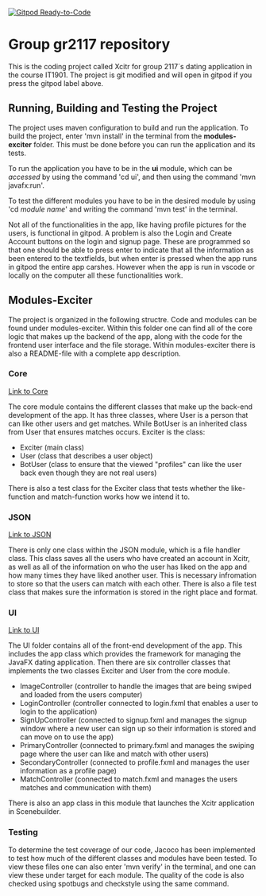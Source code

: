 [![Gitpod Ready-to-Code](https://img.shields.io/badge/Gitpod-Ready--to--Code-blue?logo=gitpod)](https://gitlab.stud.idi.ntnu.no/it1901/groups-2021/gr2117/gr2117)

# Group gr2117 repository
This is the coding project called Xcitr for group 2117´s dating application in the course IT1901. The project is git modified and will open in gitpod if you press the gitpod label above.

## Running, Building and Testing the Project
The project uses maven configuration to build and run the application. To build the project, enter 'mvn install' in the terminal from the **modules-exciter** folder. This must be done before you can run the application and its tests.

To run the application you have to be in the **ui** module, which can be *accessed* by using the command 'cd ui', and then using the command 'mvn javafx:run'.

To test the different modules you have to be in the desired module by using 'cd *module name*' and writing the command 'mvn test' in the terminal.

Not all of the functionalities in the app, like having profile pictures for the users, is functional in gitpod. A problem is also the Login and Create Account buttons on the login and signup page. These are programmed so that one should be able to press enter to indicate that all the information as been entered to the textfields, but when enter is pressed when the app runs in gitpod the entire app carshes. However when the app is run in vscode or locally on the computer all these functionalities work. 

## Modules-Exciter
The project is organized in the following structre. Code and modules can be found under modules-exciter. Within this folder one can find all of the core logic that makes up the backend of the app, along with the code for the frontend user interface and the file storage. Within modules-exciter there is also a README-file with a complete app description.

### Core
[Link to Core](https://gitlab.stud.idi.ntnu.no/it1901/groups-2021/gr2117/gr2117/-/tree/master/modules-exciter/core)

The core module contains the different classes that make up the back-end development of the app. It has three classes, where User is a person that can like other users and get matches. While BotUser is an inherited class from User that ensures matches occurs. Exciter is the class:
- Exciter (main class)
- User (class that describes a user object)
- BotUser (class to ensure that the viewed "profiles" can like the user back even though they are not real users)

There is also a test class for the Exciter class that tests whether the like-function and match-function works how we intend it to.


### JSON
[Link to JSON](https://gitlab.stud.idi.ntnu.no/it1901/groups-2021/gr2117/gr2117/-/tree/master/modules-exciter/json)

There is only one class within the JSON module, which is a file handler class. This class saves all the users who have created an account in Xcitr, as well as all of the information on who the user has liked on the app and how many times they have liked another user. This is necessary infromation to store so that the users can match with each other. There is also a file test class that makes sure the information is stored in the right place and format.


### UI
[Link to UI](https://gitlab.stud.idi.ntnu.no/it1901/groups-2021/gr2117/gr2117/-/tree/master/modules-exciter/ui)

The UI folder contains all of the front-end development of the app. This includes the app class which provides the framework for managing the JavaFX dating application. Then there are six controller classes that implements the two classes Exciter and User from the core module.
- ImageController (controller to handle the images that are being swiped and loaded from the users computer)
- LoginController (controller connected to login.fxml that enables a user to login to the application)
- SignUpController (connected to signup.fxml and manages the signup window where a new user can sign up so their information is stored and can move on to use the app)
- PrimaryController (connected to primary.fxml and manages the swiping page where the user can like and match with other users)
- SecondaryController (connected to profile.fxml and manages the user information as a profile page)
- MatchController (connected to match.fxml and manages the users matches and communication with them)

There is also an app class in this module that launches the Xcitr application in Scenebuilder.

### Testing
To determine the test coverage of our code, Jacoco has been implemented to test how much of the different classes and modules have been tested. To view these files one can also enter 'mvn verify' in the terminal, and one can view these under target for each module. The quality of the code is also checked using spotbugs and checkstyle using the same command.